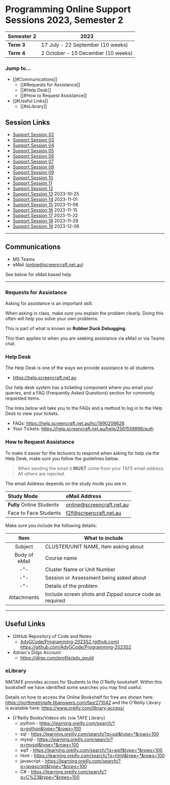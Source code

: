 # Programming Online Support Sessions 2023, Semester 2

| Semester 2  | 2023  |
|---|---|
|**Term 3**|17 July - 22 September (10 weeks)|
|**Term 4**|2 October - 15 December (10 weeks)|

### Jump to...

- [[#Communications]]
	- [[#Requests for Assistance]]
	- [[#Help Desk]]
	- [[#How to Request Assistance]]
- [[#Useful Links]]
	- [[#eLibrary]]

## Session Links

- [Support Session 02](session_02/OSS-02-Programming.md) 
- [Support Session 03](session_03/OSS-03-Programming.md)
- [Support Session 04](session_04/OSS-04-Programming.md)
- [Support Session 05](session_05/OSS-05-Programming.md)
- [Support Session 06](session_06/OSS-06-Programming.md)
- [Support Session 07](session_07/OSS-07-Programming.md)
- [Support Session 08](session_08/OSS-08-Programming.md)
- [Support Session 09](session_09/OSS-09-Programming.md)
- [Support Session 10](session_10/OSS-10-Programming.md)
- [Support Session 11](session_11/OSS-11-Programming.md)
- [Support Session 12](session_12/OSS-12-Programming.md)
- [Support Session 13](session_13/OSS-13-Programming.md) 2023-10-25
- [Support Session 14](session_14/OSS-14-Programming.md) 2023-11-01
- [Support Session 15](session_15/OSS-15-Programming.md) 2023-11-08
- [Support Session 16](session_16/OSS-16-Programming.md) 2023-11-15
- [Support Session 17](session_17/OSS-17-Programming.md) 2023-11-22
- [Support Session 18](session_18/OSS-18-Programming.md) 2023-11-29
- [Support Session 19](session_19/OSS-19-Programming.md) 2023-12-06



---
## Communications
- MS Teams
- eMail (online@screencraft.net.au)

See below for eMail based help.

---
### Requests for Assistance

Asking for assistance is an important skill.

When asking in class, make sure you explain the problem clearly. Doing this often will help you solve your own problems.

This is part of what is known as **Rubber Duck Debugging**.

This then applies to when you are seeking assistance via eMail or via Teams chat.

### Help Desk

The Help Desk is one of the ways we provide 
assistance to all students.

- https://help.screencraft.net.au

Our help desk system has a ticketing component where you email your queries, and a FAQ (Frequently Asked Questions) section for commonly requested items.

The links below will take you to the FAQs and a 
method to log in to the Help Desk to view your 
tickets.

- FAQs: https://help.screencraft.net.au/hc/1990208628
- Your Tickets: https://help.screencraft.net.au/help/2561559896/auth

### How to Request Assistance
To make it easier for the lecturers to respond when 
asking for help via the Help Desk, make sure you 
follow the guidelines below.

> When sending the email it **MUST** come from your 
> TAFE email address. All others are rejected.

The email Address depends on the study mode you are in:

| Study Mode                | eMail Address             |
|:--------------------------|:--------------------------|
| **Fully** Online Students | online@screencraft.net.au |
| Face to Face Students     | f2f@screencraft.net.au    |

Make sure you include the following details:

| Item          | What to include                                         |
|:-------------:|---------------------------------------------------------|
| Subject       | CLUSTER/UNIT NAME, Item asking about                    |
| Body of eMail | Course name                                             |
| -"-           | Cluster Name or Unit Number                             |
| -"-           | Session or Assessment being asked about                 |
| -"-           | Details of the problem                                  |
| Attachments   | Include screen shots and Zipped source code as required |

---

## Useful Links
- GitHub Repository of Code and Notes
	- [AdyGCode/Programming-2023S2 (github.com)](https://github.com/AdyGCode/Programming-2023S2)
	  https://github.com/AdyGCode/Programming-2023S2
- Adrian's Diigo Account 
  - https://diigo.com/profile/ady_gould

### eLibrary

NMTAFE provides access for Students to the O'Reilly bookshelf. Within this bookshelf we have identified some searches you may find useful.

Details on how to access the Online Bookshelf for free  are shown here: https://northmetrotafe.libanswers.com/faq/271042 and the O'Reilly Library is available here: https://www.oreilly.com/library-access/

- O'Reilly Books/Videos etc (via TAFE Library)
    - python -  https://learning.oreilly.com/search/?q=python&type=*&rows=100
    - sql -  https://learning.oreilly.com/search/?q=sql&type=*&rows=100
    - mysql -  https://learning.oreilly.com/search/?q=mysql&type=*&rows=100
    - wpf -  https://learning.oreilly.com/search/?q=wpf&type=*&rows=100
    - html -  https://learning.oreilly.com/search/?q=html&type=*&rows=100
    - javascript -  https://learning.oreilly.com/search/?q=javascript&type=*&rows=100
    - C# -  https://learning.oreilly.com/search/?q=C%23&type=*&rows=100
